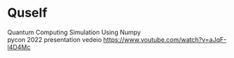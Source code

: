 # Quself
Quantum Computing Simulation Using Numpy<br>
pycon 2022 presentation vedeio <herf>https://www.youtube.com/watch?v=aJqF-l4D4Mc</herf>

